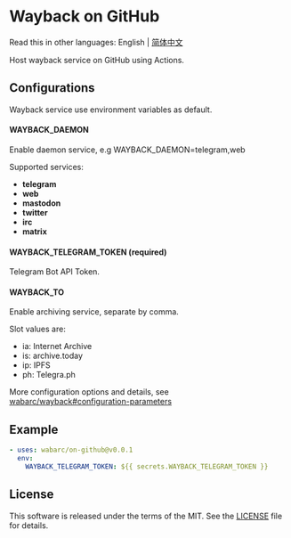 # Wayback on GitHub

Read this in other languages: English | [简体中文](./README.zh-CN.md)

Host wayback service on GitHub using Actions.

## Configurations

Wayback service use environment variables as default.

#### WAYBACK_DAEMON

Enable daemon service, e.g WAYBACK_DAEMON=telegram,web

Supported services:

- **telegram**
- **web**
- **mastodon**
- **twitter**
- **irc**
- **matrix**

#### WAYBACK_TELEGRAM_TOKEN (required)

Telegram Bot API Token.

#### WAYBACK_TO

Enable archiving service, separate by comma.

Slot values are:

- ia: Internet Archive
- is: archive.today
- ip: IPFS
- ph: Telegra.ph

More configuration options and details, see [wabarc/wayback#configuration-parameters](https://github.com/wabarc/wayback#configuration-parameters)

## Example

```yaml
- uses: wabarc/on-github@v0.0.1
  env:
    WAYBACK_TELEGRAM_TOKEN: ${{ secrets.WAYBACK_TELEGRAM_TOKEN }}
```

## License

This software is released under the terms of the MIT. See the [LICENSE](https://github.com/wabarc/on-github/blob/main/LICENSE) file for details.
